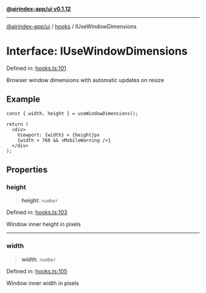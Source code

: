 [**@airindex-app/ui v0.1.12**](../../README.md)

***

[@airindex-app/ui](../../README.md) / [hooks](../README.md) / IUseWindowDimensions

# Interface: IUseWindowDimensions

Defined in: [hooks.ts:101](https://github.com/airindex-app/ui/blob/44c2ff1163e9f47e185bc913a5043dd88c81b2b7/src/types/hooks.ts#L101)

Browser window dimensions with automatic updates on resize

## Example

```tsx
const { width, height } = useWindowDimensions();

return (
  <div>
    Viewport: {width} × {height}px
    {width < 768 && <MobileWarning />}
  </div>
);
```

## Properties

### height

> **height**: `number`

Defined in: [hooks.ts:103](https://github.com/airindex-app/ui/blob/44c2ff1163e9f47e185bc913a5043dd88c81b2b7/src/types/hooks.ts#L103)

Window inner height in pixels

***

### width

> **width**: `number`

Defined in: [hooks.ts:105](https://github.com/airindex-app/ui/blob/44c2ff1163e9f47e185bc913a5043dd88c81b2b7/src/types/hooks.ts#L105)

Window inner width in pixels
